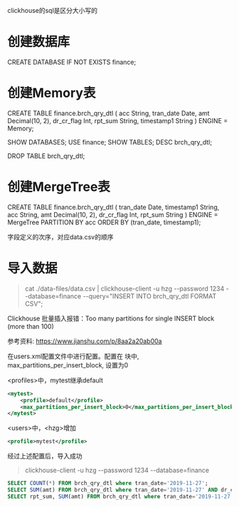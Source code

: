 clickhouse的sql是区分大小写的

创建数据库
========

CREATE DATABASE IF NOT EXISTS finance;

创建Memory表
===========

CREATE TABLE finance.brch_qry_dtl (
    acc String,
    tran_date Date,
    amt Decimal(10, 2),
    dr_cr_flag Int,
    rpt_sum String,
    timestamp1 String
) ENGINE = Memory;

SHOW DATABASES;
USE finance;
SHOW TABLES;
DESC brch_qry_dtl;

DROP TABLE brch_qry_dtl;

创建MergeTree表
==============

CREATE TABLE finance.brch_qry_dtl (
    tran_date Date,
    timestamp1 String,
    acc String,
    amt Decimal(10, 2),
    dr_cr_flag Int,
    rpt_sum String
) ENGINE = MergeTree
PARTITION BY acc
ORDER BY (tran_date, timestamp1);

字段定义的次序，对应data.csv的顺序

导入数据
=======

> cat ./data-files/data.csv | clickhouse-client -u hzg --password 1234 --database=finance --query="INSERT INTO brch_qry_dtl FORMAT CSV";

Clickhouse 批量插入报错：Too many partitions for single INSERT block (more than 100)

参考资料: https://www.jianshu.com/p/8aa2a20ab00a

在users.xml配置文件中进行配置。配置在 <profiles>块中, max_partitions_per_insert_block, 设置为0

\<profiles\>中，mytest继承default

```xml
<mytest>
    <profile>default</profile>
    <max_partitions_per_insert_block>0</max_partitions_per_insert_block>
</mytest>
```

\<users\>中，\<hzg\>增加

```xml
<profile>mytest</profile>
```

经过上述配置后，导入成功

> clickhouse-client -u hzg --password 1234 --database=finance

```sql
SELECT COUNT(*) FROM brch_qry_dtl where tran_date='2019-11-27';
SELECT SUM(amt) FROM brch_qry_dtl where tran_date='2019-11-27' AND dr_cr_flag=1;
SELECT rpt_sum, SUM(amt) FROM brch_qry_dtl where tran_date='2019-11-27' AND dr_cr_flag=1 GROUP BY rpt_sum;
```